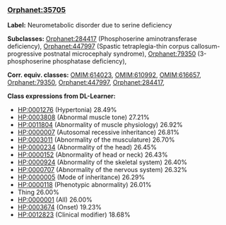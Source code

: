 
### [Orphanet:35705](http://www.orpha.net/ORDO/Orphanet_35705)
**Label:** Neurometabolic disorder due to serine deficiency

**Subclasses:** [Orphanet:284417](http://www.orpha.net/ORDO/Orphanet_284417) (Phosphoserine aminotransferase deficiency), [Orphanet:447997](http://www.orpha.net/ORDO/Orphanet_447997) (Spastic tetraplegia-thin corpus callosum-progressive postnatal microcephaly syndrome), [Orphanet:79350](http://www.orpha.net/ORDO/Orphanet_79350) (3-phosphoserine phosphatase deficiency), 

**Corr. equiv. classes:** [OMIM:614023](http://purl.obolibrary.org/obo/OMIM_614023), [OMIM:610992](http://purl.obolibrary.org/obo/OMIM_610992), [OMIM:616657](http://purl.obolibrary.org/obo/OMIM_616657), [Orphanet:79350](http://www.orpha.net/ORDO/Orphanet_79350), [Orphanet:447997](http://www.orpha.net/ORDO/Orphanet_447997), [Orphanet:284417](http://www.orpha.net/ORDO/Orphanet_284417), 

**Class expressions from DL-Learner:**

- [HP:0001276](http://purl.obolibrary.org/obo/HP_0001276) (Hypertonia) 28.49%
- [HP:0003808](http://purl.obolibrary.org/obo/HP_0003808) (Abnormal muscle tone) 27.21%
- [HP:0011804](http://purl.obolibrary.org/obo/HP_0011804) (Abnormality of muscle physiology) 26.92%
- [HP:0000007](http://purl.obolibrary.org/obo/HP_0000007) (Autosomal recessive inheritance) 26.81%
- [HP:0003011](http://purl.obolibrary.org/obo/HP_0003011) (Abnormality of the musculature) 26.70%
- [HP:0000234](http://purl.obolibrary.org/obo/HP_0000234) (Abnormality of the head) 26.45%
- [HP:0000152](http://purl.obolibrary.org/obo/HP_0000152) (Abnormality of head or neck) 26.43%
- [HP:0000924](http://purl.obolibrary.org/obo/HP_0000924) (Abnormality of the skeletal system) 26.40%
- [HP:0000707](http://purl.obolibrary.org/obo/HP_0000707) (Abnormality of the nervous system) 26.32%
- [HP:0000005](http://purl.obolibrary.org/obo/HP_0000005) (Mode of inheritance) 26.29%
- [HP:0000118](http://purl.obolibrary.org/obo/HP_0000118) (Phenotypic abnormality) 26.01%
- Thing 26.00%
- [HP:0000001](http://purl.obolibrary.org/obo/HP_0000001) (All) 26.00%
- [HP:0003674](http://purl.obolibrary.org/obo/HP_0003674) (Onset) 19.23%
- [HP:0012823](http://purl.obolibrary.org/obo/HP_0012823) (Clinical modifier) 18.68%


